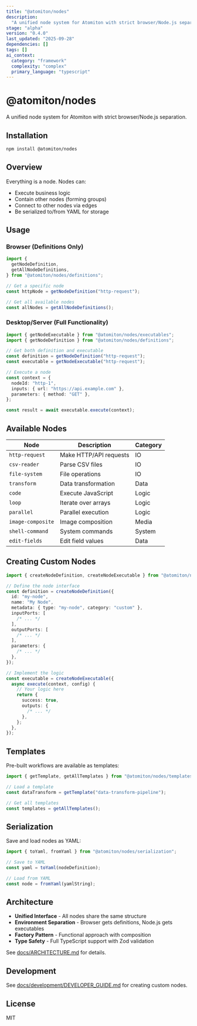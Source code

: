 ```yaml
---
title: "@atomiton/nodes"
description:
  "A unified node system for Atomiton with strict browser/Node.js separation."
stage: "alpha"
version: "0.4.0"
last_updated: "2025-09-28"
dependencies: []
tags: []
ai_context:
  category: "framework"
  complexity: "complex"
  primary_language: "typescript"
---
```


# @atomiton/nodes

A unified node system for Atomiton with strict browser/Node.js separation.

## Installation

```bash
npm install @atomiton/nodes
```

## Overview

Everything is a node. Nodes can:

- Execute business logic
- Contain other nodes (forming groups)
- Connect to other nodes via edges
- Be serialized to/from YAML for storage

## Usage

### Browser (Definitions Only)

```typescript
import {
  getNodeDefinition,
  getAllNodeDefinitions,
} from "@atomiton/nodes/definitions";

// Get a specific node
const httpNode = getNodeDefinition("http-request");

// Get all available nodes
const allNodes = getAllNodeDefinitions();
```

### Desktop/Server (Full Functionality)

```typescript
import { getNodeExecutable } from "@atomiton/nodes/executables";
import { getNodeDefinition } from "@atomiton/nodes/definitions";

// Get both definition and executable
const definition = getNodeDefinition("http-request");
const executable = getNodeExecutable("http-request");

// Execute a node
const context = {
  nodeId: "http-1",
  inputs: { url: "https://api.example.com" },
  parameters: { method: "GET" },
};

const result = await executable.execute(context);
```

## Available Nodes

| Node              | Description            | Category |
| ----------------- | ---------------------- | -------- |
| `http-request`    | Make HTTP/API requests | IO       |
| `csv-reader`      | Parse CSV files        | IO       |
| `file-system`     | File operations        | IO       |
| `transform`       | Data transformation    | Data     |
| `code`            | Execute JavaScript     | Logic    |
| `loop`            | Iterate over arrays    | Logic    |
| `parallel`        | Parallel execution     | Logic    |
| `image-composite` | Image composition      | Media    |
| `shell-command`   | System commands        | System   |
| `edit-fields`     | Edit field values      | Data     |

## Creating Custom Nodes

```typescript
import { createNodeDefinition, createNodeExecutable } from "@atomiton/nodes";

// Define the node interface
const definition = createNodeDefinition({
  id: "my-node",
  name: "My Node",
  metadata: { type: "my-node", category: "custom" },
  inputPorts: [
    /* ... */
  ],
  outputPorts: [
    /* ... */
  ],
  parameters: {
    /* ... */
  },
});

// Implement the logic
const executable = createNodeExecutable({
  async execute(context, config) {
    // Your logic here
    return {
      success: true,
      outputs: {
        /* ... */
      },
    };
  },
});
```

## Templates

Pre-built workflows are available as templates:

```typescript
import { getTemplate, getAllTemplates } from "@atomiton/nodes/templates";

// Load a template
const dataTransform = getTemplate("data-transform-pipeline");

// Get all templates
const templates = getAllTemplates();
```

## Serialization

Save and load nodes as YAML:

```typescript
import { toYaml, fromYaml } from "@atomiton/nodes/serialization";

// Save to YAML
const yaml = toYaml(nodeDefinition);

// Load from YAML
const node = fromYaml(yamlString);
```

## Architecture

- **Unified Interface** - All nodes share the same structure
- **Environment Separation** - Browser gets definitions, Node.js gets
  executables
- **Factory Pattern** - Functional approach with composition
- **Type Safety** - Full TypeScript support with Zod validation

See [docs/ARCHITECTURE.md](./docs/ARCHITECTURE.md) for details.

## Development

See [docs/development/DEVELOPER_GUIDE.md](./docs/development/DEVELOPER_GUIDE.md)
for creating custom nodes.

## License

MIT
